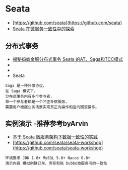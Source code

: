 # Seata
- [https://github.com/seata](https://github.com/seata)
- [Seata 在微服务一致性中的探索](https://myslide.cn/slides/18426?vertical=1)

## 分布式事务
- [揭秘蚂蚁金服分布式事务 Seata 的AT、Saga和TCC模式](https://mp.weixin.qq.com/s?__biz=MzIxMzEzMjM5NQ==&mid=2651033686&idx=2&sn=85d01f2415e9eace043c46dfe62992e7)
- []()
- []()
- Seata
```
Saga 是一种补偿协议，
在 Saga 模式下，
分布式事务内有多个参与者，
每一个参与者都是一个冲正补偿服务，
需要用户根据业务场景实现其正向操作和逆向回滚操作。
```

## 实例演示 -推荐参考byArvin
- [基于 Seata 微服务架构下数据一致性的实践](https://github.com/seata/seata-workshop)
- [https://github.com/seata/seata-workshop](https://github.com/seata/seata-workshop)
```
环境要求 JDK 1.8+ MySQL 5.6+ Nacos 0.8+ 
演示内容 模拟创建订单、库存和账 Dubbo微服务间的一致性
```